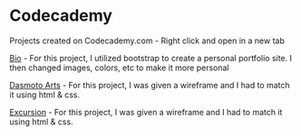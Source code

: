 # Codecademy
 Projects created on Codecademy.com - 
 Right click and open in a new tab

[Bio](https://tiffin-filion.github.io/codecademy/bio/index.html) - For this project, I utilized bootstrap to create a personal portfolio site. I then changed images, colors, etc to make it more personal

<!--<[Colmar Academy](https://github.com/tiffin-filion/codecademy/colmar-academy/index.html) - Haven't Started Yet: A project where I had to make a responsive landing page utilizing a wireframe-->

[Dasmoto Arts](https://tiffin-filion.github.io/codecademy/dasmoto-arts/index.html) - For this project, I was given a wireframe and I had to match it using html & css.

[Excursion](https://tiffin-filion.github.io/codecademy/excursion/index.html) - For this project, I was given a wireframe and I had to match it using html & css.
